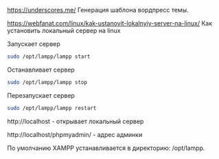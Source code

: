 https://underscores.me/ Генерация шаблона вордпресс темы.

https://webfanat.com/linux/kak-ustanovit-lokalnyiy-server-na-linux/   Как установить локальный сервер на linux




Запускает сервер
```bash
sudo /opt/lampp/lampp start   
```


Останавливает сервер
```bash
sudo /opt/lampp/lampp stop  
```

Перезапускает сервер
```bash
sudo /opt/lampp/lampp restart  
```

http://localhost - открывает локальный сервер

http://localhost/phpmyadmin/ - адрес админки

По умолчанию XAMPP устанавливается в директорию: /opt/lampp. 